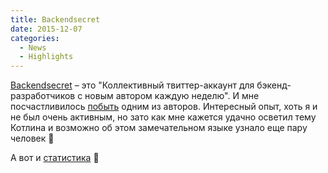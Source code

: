 ```yaml
---
title: Backendsecret
date: 2015-12-07
categories:
  - News
  - Highlights
---
```


[Backendsecret](https://twitter.com/backendsecret) – это "Коллективный твиттер-аккаунт для бэкенд-разработчиков с новым автором каждую неделю". И мне посчастливилось [побыть](http://backendsecret.ru/heapyhop/) одним из авторов. Интересный опыт, хоть я и не был очень активным, но зато как мне кажется удачно осветил тему Котлина и возможно об этом замечательном языке узнало еще пару человек 🙂

А вот и [статистика](http://backendsecret.ru/stats/) 🙂
